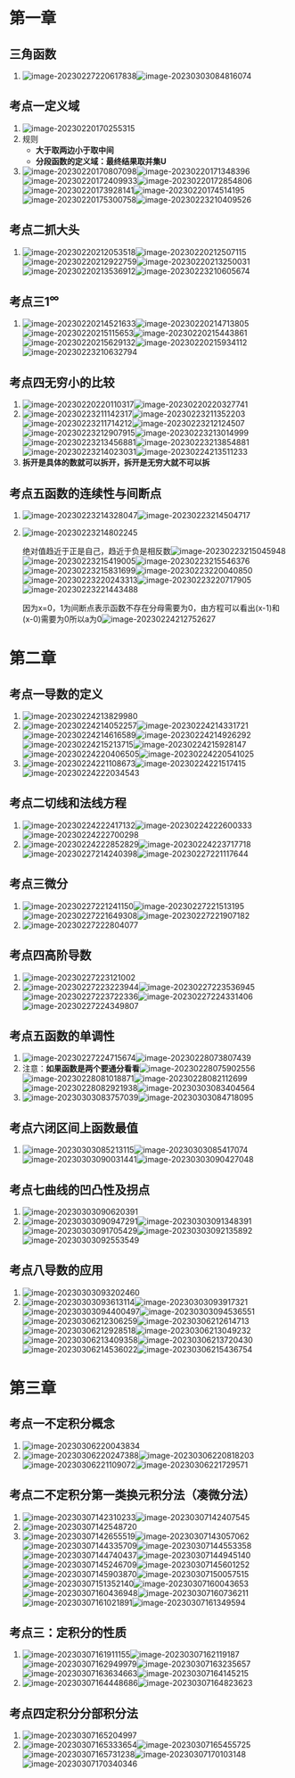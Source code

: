 # 第一章

## 三角函数

1. ![image-20230227220617838](img/image-20230227220617838.png)![image-20230303084816074](img/image-20230303084816074.png)

## 考点一定义域

1. ![image-20230220170255315](img/image-20230220170255315.png)
2. 规则
   - **大于取两边小于取中间**
   - **分段函数的定义域：最终结果取并集U**
3. ![image-20230220170807098](img/image-20230220170807098.png)![image-20230220171348396](img/image-20230220171348396.png)![image-20230220172409933](img/image-20230220172409933.png)![image-20230220172854806](img/image-20230220172854806.png)![image-20230220173928141](img/image-20230220173928141.png)![image-20230220174514195](img/image-20230220174514195.png)![image-20230220175300758](img/image-20230220175300758.png)![image-20230223210409526](img/image-20230223210409526.png)

## 考点二抓大头

1. ![image-20230220212053518](img/image-20230220212053518.png)![image-20230220212507115](img/image-20230220212507115.png)![image-20230220212922759](img/image-20230220212922759.png)![image-20230220213250031](img/image-20230220213250031.png)![image-20230220213536912](img/image-20230220213536912.png)![image-20230223210605674](img/image-20230223210605674.png)

## 考点三1$^\infty$

1. ![image-20230220214521633](img/image-20230220214521633.png)![image-20230220214713805](img/image-20230220214713805.png)![image-20230220215115653](img/image-20230220215115653.png)![image-20230220215443861](img/image-20230220215443861.png)![image-20230220215629132](img/image-20230220215629132.png)![image-20230220215934112](img/image-20230220215934112.png)![image-20230223210632794](img/image-20230223210632794.png)

## 考点四无穷小的比较

1. ![image-20230220220110317](img/image-20230220220110317.png)![image-20230220220327741](img/image-20230220220327741.png)
1. ![image-20230223211142317](img/image-20230223211142317.png)![image-20230223211352203](img/image-20230223211352203.png)![image-20230223211714212](img/image-20230223211714212.png)![image-20230223212124507](img/image-20230223212124507.png)![image-20230223212907915](img/image-20230223212907915.png)![image-20230223213014999](img/image-20230223213014999.png)![image-20230223213456881](img/image-20230223213456881.png)![image-20230223213854881](img/image-20230223213854881.png)![image-20230223214023031](img/image-20230223214023031.png)![image-20230224213511233](img/image-20230224213511233.png)
3. **拆开是具体的数就可以拆开，拆开是无穷大就不可以拆**

## 考点五函数的连续性与间断点

1. ![image-20230223214328047](img/image-20230223214328047.png)![image-20230223214504717](img/image-20230223214504717.png)

2. ![image-20230223214802245](img/image-20230223214802245.png)

   绝对值趋近于正是自己，趋近于负是相反数![image-20230223215045948](img/image-20230223215045948.png)![image-20230223215419005](img/image-20230223215419005.png)![image-20230223215546376](img/image-20230223215546376.png)![image-20230223215831699](img/image-20230223215831699.png)![image-20230223220040850](img/image-20230223220040850.png)![image-20230223220243313](img/image-20230223220243313.png)![image-20230223220717905](img/image-20230223220717905.png)![image-20230223221443488](img/image-20230223221443488.png)

   因为x=0，1为间断点表示函数不存在分母需要为0，由方程可以看出(x-1)和(x-0)需要为0所以a为0![image-20230224212752627](img/image-20230224212752627.png)

# 第二章

## 考点一导数的定义

1. ![image-20230224213829980](img/image-20230224213829980.png)
2. ![image-20230224214052257](img/image-20230224214052257.png)![image-20230224214331721](img/image-20230224214331721.png)![image-20230224214616589](img/image-20230224214616589.png)![image-20230224214926292](img/image-20230224214926292.png)![image-20230224215213715](img/image-20230224215213715.png)![image-20230224215928147](img/image-20230224215928147.png)![image-20230224220406505](img/image-20230224220406505.png)![image-20230224220541025](img/image-20230224220541025.png)
3. ![image-20230224221108673](img/image-20230224221108673.png)![image-20230224221517415](img/image-20230224221517415.png)![image-20230224222034543](img/image-20230224222034543.png)

## 考点二切线和法线方程

1. ![image-20230224222417132](img/image-20230224222417132.png)![image-20230224222600333](img/image-20230224222600333.png)![image-20230224222700298](img/image-20230224222700298.png)
2. ![image-20230224222852829](img/image-20230224222852829.png)![image-20230224223717718](img/image-20230224223717718.png)![image-20230227214240398](img/image-20230227214240398.png)![image-20230227221117644](img/image-20230227221117644.png)

##  考点三微分

1. ![image-20230227221241150](img/image-20230227221241150.png)![image-20230227221513195](img/image-20230227221513195.png)![image-20230227221649308](img/image-20230227221649308.png)![image-20230227221907182](img/image-20230227221907182.png)
2. ![image-20230227222804077](img/image-20230227222804077.png)

## 考点四高阶导数

1. ![image-20230227223121002](img/image-20230227223121002.png)
2. ![image-20230227223223944](img/image-20230227223223944.png)![image-20230227223536945](img/image-20230227223536945.png)![image-20230227223722336](img/image-20230227223722336.png)![image-20230227224331406](img/image-20230227224331406.png)![image-20230227224349807](img/image-20230227224349807.png)

## 考点五函数的单调性

1. ![image-20230227224715674](img/image-20230227224715674.png)![image-20230228073807439](img/image-20230228073807439.png)
1. 注意：**如果函数是两个要通分看看**![image-20230228075902556](img/image-20230228075902556.png)![image-20230228081018871](img/image-20230228081018871.png)![image-20230228082112699](img/image-20230228082112699.png)![image-20230228082921938](img/image-20230228082921938.png)![image-20230303083404564](img/image-20230303083404564.png)
1. ![image-20230303083757039](img/image-20230303083757039.png)![image-20230303084718095](img/image-20230303084718095.png)

## 考点六闭区间上函数最值

1. ![image-20230303085213115](img/image-20230303085213115.png)![image-20230303085417074](img/image-20230303085417074.png)![image-20230303090031441](img/image-20230303090031441.png)![image-20230303090427048](img/image-20230303090427048.png)

## 考点七曲线的凹凸性及拐点

1. ![image-20230303090620391](img/image-20230303090620391.png)
2. ![image-20230303090947291](img/image-20230303090947291.png)![image-20230303091348391](img/image-20230303091348391.png)![image-20230303091705429](img/image-20230303091705429.png)![image-20230303092135892](img/image-20230303092135892.png)![image-20230303092553549](img/image-20230303092553549.png)

## 考点八导数的应用

1. ![image-20230303093202460](img/image-20230303093202460.png)
2. ![image-20230303093613114](img/image-20230303093613114.png)![image-20230303093917321](img/image-20230303093917321.png)![image-20230303094400497](img/image-20230303094400497.png)![image-20230303094536551](img/image-20230303094536551.png)![image-20230306212306259](img/image-20230306212306259.png)![image-20230306212614713](img/image-20230306212614713.png)![image-20230306212928518](img/image-20230306212928518.png)![image-20230306213049232](img/image-20230306213049232.png)![image-20230306213409358](img/image-20230306213409358.png)![image-20230306213720430](img/image-20230306213720430.png)![image-20230306214536022](img/image-20230306214536022.png)![image-20230306215436754](img/image-20230306215436754.png)

# 第三章

## 考点一不定积分概念

1. ![image-20230306220043834](img/image-20230306220043834.png)
2. ![image-20230306220247388](img/image-20230306220247388.png)![image-20230306220818203](img/image-20230306220818203.png)![image-20230306221109072](img/image-20230306221109072.png)![image-20230306221729571](img/image-20230306221729571.png)

##   考点二不定积分第一类换元积分法（凑微分法）

1. ![image-20230307142310233](img/image-20230307142310233.png)![image-20230307142407545](img/image-20230307142407545.png)
2. ![image-20230307142548720](img/image-20230307142548720.png)
3. ![image-20230307142655519](img/image-20230307142655519.png)![image-20230307143057062](img/image-20230307143057062.png)![image-20230307144335709](img/image-20230307144335709.png)![image-20230307144553358](img/image-20230307144553358.png)![image-20230307144740437](img/image-20230307144740437.png)![image-20230307144945140](img/image-20230307144945140.png)![image-20230307145246709](img/image-20230307145246709.png)![image-20230307145601252](img/image-20230307145601252.png)![image-20230307145903870](img/image-20230307145903870.png)![image-20230307150057515](img/image-20230307150057515.png)![image-20230307151352140](img/image-20230307151352140.png)![image-20230307160043653](img/image-20230307160043653.png)![image-20230307160436948](img/image-20230307160436948.png)![image-20230307160736211](img/image-20230307160736211.png)![image-20230307161021891](img/image-20230307161021891.png)![image-20230307161349594](img/image-20230307161349594.png)

## 考点三：定积分的性质

1. ![image-20230307161911155](img/image-20230307161911155.png)![image-20230307162119187](img/image-20230307162119187.png)![image-20230307162949979](img/image-20230307162949979.png)![image-20230307163235657](img/image-20230307163235657.png)![image-20230307163634663](img/image-20230307163634663.png)![image-20230307164145215](img/image-20230307164145215.png)
2. ![image-20230307164448686](img/image-20230307164448686.png)![image-20230307164823623](img/image-20230307164823623.png)

## 考点四定积分分部积分法

1. ![image-20230307165204997](img/image-20230307165204997.png)
2. ![image-20230307165333654](img/image-20230307165333654.png)![image-20230307165455725](img/image-20230307165455725.png)![image-20230307165731238](img/image-20230307165731238.png)![image-20230307170103148](img/image-20230307170103148.png)![image-20230307170340346](img/image-20230307170340346.png)

